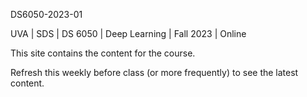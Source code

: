 DS6050-2023-01

UVA | SDS | DS 6050 | Deep Learning | Fall 2023 | Online

This site contains the content for the course.

Refresh this weekly before class (or more frequently) to see the latest content.
